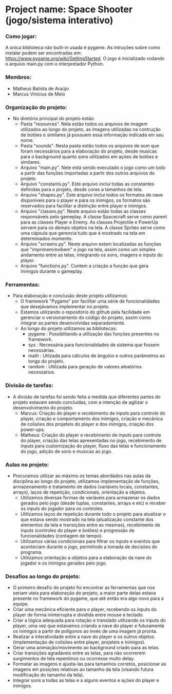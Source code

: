 # Project name: Space Shooter (jogo/sistema interativo)

### Como jogar:
A única biblioteca não built-in usada é pygame. As intruções sobre como instalar podem ser encontradas em: https://www.pygame.org/wiki/GettingStarted.
O jogo é inicializado rodando o arquivo main.py com o interpretador Python.

### Membros:
- Matheus Batista de Araújo
- Marcus Vinícius de Melo

### Organização do projeto:
- No diretório principal do projeto estão: 
    - Pasta "resources". Nela estão todos os arquivos de imagem utilizados ao longo do projeto, as imagens utilizadas na contrução de botões e similares já possuem essa informação indicada em seu nome.
    - Pasta "sounds". Nesta pasta estão todos os arquivos de som que foram necessários para a elaboração do projeto, desde musicas para o background quanto sons utilizados em ações de botões e similares.
    - Arquivo "main.py". Nele está sendo executado o jogo como um todo a partir das funções importadas a partir dos outros arquivos do projeto.
    - Arquivo "constants.py". Este arquivo inclui todas as constantes definidas para o projeto, desde cores a tamanhos de tela.
    - Arquivo "shapes.py". Este arquivo inclui todos os formatos de nave disponiveis para o player e para os inimigos, os formatos são reservados para facilitar a distinção entre player e inimigos.
    - Arquivo "classes.py". Neste arquivo estão todas as classes responsáveis pelo gameplay. A classe Spacecraft serve como parent para as classes Player e Enemy. As classes Projectile e PowerUp servem para os demais objetos na tela. A classe Sprites serve como uma cápsula que gerencia tudo que é mostrado na tela em determinadoo momento.
    - Arquivo "screens.py". Neste arquivo estam localizadas as funções que "imprimem/exibem" o jogo na tela, assim como um simples andamento entre as telas, integrando os sons, imagens e inputs do player.
    - Arquivo "functions.py". Contem a criação a função que gera inimigos durante o gameplay.

### Ferramentas:
- Para elaboração e conclusão deste projeto utilizamos:
    - O framework "Pygame" por facilitar uma série de funcionalidades que desejávamos implementar no projeto.
    - Estamos utilizando o repositório do github pela facilidade em gerenciar o versionamento do código do projeto, assim como integrar as partes desenvolvidas separadamente.
    - Ao longo do projeto utilizamos as bibliotecas:
        - pygame : Possiblitando a utilização das funções presentes no framework.
        - sys : Necessária para funcionalidades de sistema que fossem necessárias.
        - math : Utlizada para cálculos de ângulos e outros parâmetros ao longo do projeto.
        - random : Utilizada para geração de valores aleatórios necessários.

### Divisão de tarefas:
- A divisão de tarefas foi sendo feita a medida que diferentes partes do projeto estavam sendo concluídas, com a intenção de agilizar o desenvolvimento do projeto.
    - Marcus: Criação do player e recebimento de inputs para controle do player, criação e comportamento dos inimigos, criação e mecânica de colisões dos projeteis do player e dos inimigos, criação dos power-ups. 
    - Matheus: Criação do player e recebimento de inputs para controle do player, criação das telas apresentadas no jogo, recebimento de inputs para customização do player, fluxo das telas e funcionamento do jogo, adição de sons e musicas ao jogo.

### Aulas no projeto:
- Procuramos utilizar ao máximo os temas abordados nas aulas da disciplina ao longo do projeto, utilizamos implementação de funções, armazenamento e tratamento de dados (variáveis locais, constantes, arrays), laços de repetição, condicionais, orientação a objetos.
    - Utilizamos diversas formas de variáveis para armazenar os dados gerados pelo jogo (desde tuplas, constantes, arrays e etc) e receber os inputs do jogador para os controles.
    - Utilizamos laços de repetição durante todo o projeto para atualizar o que estava sendo mostrado na tela (atualização constante dos elementos da tela e transições entre as mesmas), recebimento de inputs (controles do player e botões) e progressão de funcionalidades (contagem de tempo).
    - Utilizamos várias condicionais para filtrar os inputs e eventos que aconteciam durante o jogo, permitindo a tomada de decisões do programa.
    - Utilizamos orientação a objetos para a elaboração da nave do jogador e os inimigos gerados pelo jogo.

### Desafios ao longo do projeto:
- O primeiro desafio do projeto foi encontrar as ferramentas que nos seriam uteis para elaboração do projeto, a maior parte delas estava presente no framework do pygame, que até então era algo novo para a equipe.
- Criar uma mecânica eficiente para o player, recebendo os inputs do player de forma ininterrupta e dividida entre mouse e teclado.
- Criar a lógica adequada para rotação e translado utilizando os inputs do player, uma vez que estavamos criando a nave do player e futuramente os inimigos a partir de polígonos ao invés de uma imagem já pronta.
- Realizar a interatividade entre a nave do player e os outros objetos (implementação de colisões entre player, projeteis e inimigos).
- Gerar uma animação/movimento ao background criado para as telas.
- Criar transições agradáveis entre as telas, para não ocorrerem surgimentos de tela repentinos ou ocorresse muito delay.
- Formatar as imagens e ajusta-las para tamanhos corretos, posicionar as imagens em posições relativas ao tamanho da tela (visando futura modificação do tamanho da tela).
- Integrar sons a todas as telas e a alguns eventos e ações do player e inimigos.          